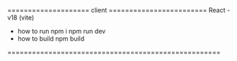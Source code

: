 ==================== client ======================== React - v18 (vite)

- how to run npm i npm run dev
- how to build npm build

====================================================